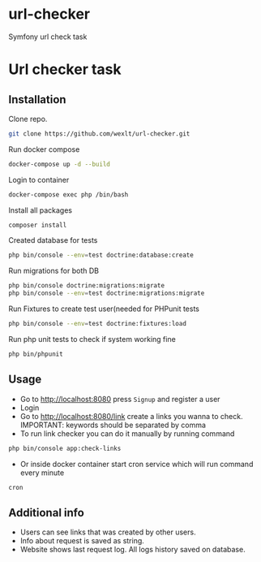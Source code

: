# url-checker
Symfony url check task

# Url checker task

## Installation

Clone repo.

```bash
git clone https://github.com/wexlt/url-checker.git
```

Run docker compose

```bash
docker-compose up -d --build
```

Login to container

```bash
docker-compose exec php /bin/bash
```

Install all packages

```bash
composer install
```

Created database for tests

```bash
php bin/console --env=test doctrine:database:create
```

Run migrations for both DB

```bash
php bin/console doctrine:migrations:migrate
php bin/console --env=test doctrine:migrations:migrate
```

Run Fixtures to create test user(needed for PHPunit tests

```bash
php bin/console --env=test doctrine:fixtures:load
```

Run php unit tests to check if system working fine

```bash
php bin/phpunit
```

## Usage

- Go to [http://localhost:8080](http://localhost:8080) press `Signup` and register a user
- Login
- Go to [http://localhost:8080/link](http://localhost:8080/link) create a links you wanna to check. IMPORTANT: keywords should be separated by comma
- To run link checker you can do it manually by running command
```bash
php bin/console app:check-links
```
- Or inside docker container start cron service which will run command every minute 
```bash
cron
```

## Additional info
- Users can see links that was created by other users. 
- Info about request is saved as string.
- Website shows last request log. All logs history saved on database.
